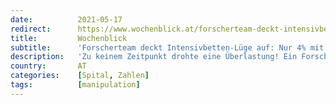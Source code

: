 ```yaml
---
date:          2021-05-17
redirect:      https://www.wochenblick.at/forscherteam-deckt-intensivbetten-luege-auf-nur-4-mit-corona-patienten-belegt/
title:         Wochenblick
subtitle:      'Forscherteam deckt Intensivbetten-Lüge auf: Nur 4% mit Corona-Patienten belegt!'
description:   'Zu keinem Zeitpunkt drohte eine Überlastung! Ein Forschungsbericht wie auch das deutsche Gesundheitsministeriums sprechen von vierprozentiger Intensivauslastung. Wurden Statistiken manipuliert und Subventionsbetrug begangen?'
country:       AT
categories:    [Spital, Zahlen]
tags:          [manipulation]
---
```

